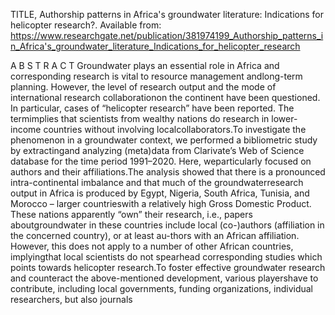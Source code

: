 TITLE, Authorship patterns in Africa's groundwater literature: Indications for helicopter research?. Available from: https://www.researchgate.net/publication/381974199_Authorship_patterns_in_Africa's_groundwater_literature_Indications_for_helicopter_research

A B S T R A C T
Groundwater plays an essential role in Africa and corresponding research is vital to resource management andlong-term planning. However, the level of research output and the mode of international research collaborationon the continent have been questioned.
In particular, cases of “helicopter research” have been reported. The termimplies that scientists from wealthy nations do research in lower-income countries without involving localcollaborators.To investigate the phenomenon in a groundwater context, we
performed a bibliometric study by extractingand analyzing (meta)data from Clarivate’s Web of Science database for the time period 1991–2020. Here, weparticularly focused on authors and their affiliations.The analysis showed that there is a pronounced
intra-continental imbalance and that much of the groundwaterresearch output in Africa is produced by Egypt, Nigeria, South Africa, Tunisia, and Morocco – larger countrieswith a relatively high Gross Domestic Product. These nations apparently “own” their research,
i.e., papers aboutgroundwater in these countries include local (co-)authors (affiliation in the concerned country), or at least au-thors with an African affiliation. However, this does not apply to a number of other African countries, implyingthat local
scientists do not spearhead corresponding studies which points towards helicopter research.To foster effective groundwater research and counteract the above-mentioned development, various playershave to contribute, including local governments, funding 
organizations, individual researchers, but also journals 
